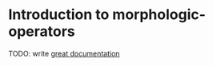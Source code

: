 # Introduction to morphologic-operators

TODO: write [great documentation](http://jacobian.org/writing/what-to-write/)
